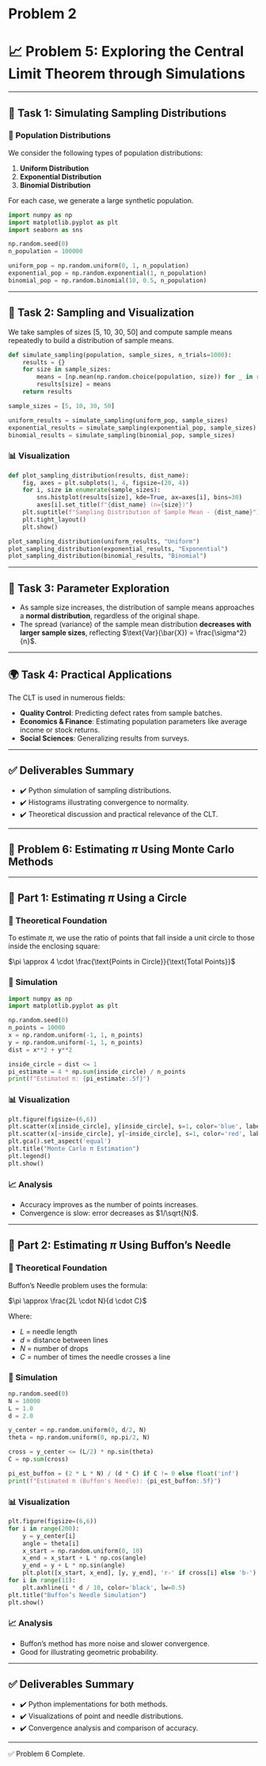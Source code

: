 # Problem 2
# 📈 Problem 5: Exploring the Central Limit Theorem through Simulations

---

## 🎯 Task 1: Simulating Sampling Distributions

### 🔢 Population Distributions

We consider the following types of population distributions:

1. **Uniform Distribution**
2. **Exponential Distribution**
3. **Binomial Distribution**

For each case, we generate a large synthetic population.

```python
import numpy as np
import matplotlib.pyplot as plt
import seaborn as sns

np.random.seed(0)
n_population = 100000

uniform_pop = np.random.uniform(0, 1, n_population)
exponential_pop = np.random.exponential(1, n_population)
binomial_pop = np.random.binomial(10, 0.5, n_population)
```

---

## 🧪 Task 2: Sampling and Visualization

We take samples of sizes \[5, 10, 30, 50] and compute sample means repeatedly to build a distribution of sample means.

```python
def simulate_sampling(population, sample_sizes, n_trials=1000):
    results = {}
    for size in sample_sizes:
        means = [np.mean(np.random.choice(population, size)) for _ in range(n_trials)]
        results[size] = means
    return results

sample_sizes = [5, 10, 30, 50]

uniform_results = simulate_sampling(uniform_pop, sample_sizes)
exponential_results = simulate_sampling(exponential_pop, sample_sizes)
binomial_results = simulate_sampling(binomial_pop, sample_sizes)
```

### 📊 Visualization

```python
def plot_sampling_distribution(results, dist_name):
    fig, axes = plt.subplots(1, 4, figsize=(20, 4))
    for i, size in enumerate(sample_sizes):
        sns.histplot(results[size], kde=True, ax=axes[i], bins=30)
        axes[i].set_title(f"{dist_name} (n={size})")
    plt.suptitle(f"Sampling Distribution of Sample Mean - {dist_name}")
    plt.tight_layout()
    plt.show()

plot_sampling_distribution(uniform_results, "Uniform")
plot_sampling_distribution(exponential_results, "Exponential")
plot_sampling_distribution(binomial_results, "Binomial")
```

---

## 🔬 Task 3: Parameter Exploration

* As sample size increases, the distribution of sample means approaches a **normal distribution**, regardless of the original shape.
* The spread (variance) of the sample mean distribution **decreases with larger sample sizes**, reflecting $\text{Var}(\bar{X}) = \frac{\sigma^2}{n}$.

---

## 🌍 Task 4: Practical Applications

The CLT is used in numerous fields:

* **Quality Control**: Predicting defect rates from sample batches.
* **Economics & Finance**: Estimating population parameters like average income or stock returns.
* **Social Sciences**: Generalizing results from surveys.

---

## ✅ Deliverables Summary

* ✔️ Python simulation of sampling distributions.
* ✔️ Histograms illustrating convergence to normality.
* ✔️ Theoretical discussion and practical relevance of the CLT.

---

## 🎯 Problem 6: Estimating $\pi$ Using Monte Carlo Methods

---

## 🔵 Part 1: Estimating $\pi$ Using a Circle

### 📐 Theoretical Foundation

To estimate $\pi$, we use the ratio of points that fall inside a unit circle to those inside the enclosing square:

$\pi \approx 4 \cdot \frac{\text{Points in Circle}}{\text{Total Points}}$

### 🧪 Simulation

```python
import numpy as np
import matplotlib.pyplot as plt

np.random.seed(0)
n_points = 10000
x = np.random.uniform(-1, 1, n_points)
y = np.random.uniform(-1, 1, n_points)
dist = x**2 + y**2

inside_circle = dist <= 1
pi_estimate = 4 * np.sum(inside_circle) / n_points
print(f"Estimated π: {pi_estimate:.5f}")
```

### 📊 Visualization

```python
plt.figure(figsize=(6,6))
plt.scatter(x[inside_circle], y[inside_circle], s=1, color='blue', label='Inside Circle')
plt.scatter(x[~inside_circle], y[~inside_circle], s=1, color='red', label='Outside Circle')
plt.gca().set_aspect('equal')
plt.title("Monte Carlo π Estimation")
plt.legend()
plt.show()
```

### 📈 Analysis

* Accuracy improves as the number of points increases.
* Convergence is slow: error decreases as $1/\sqrt{N}$.

---

## 🧵 Part 2: Estimating $\pi$ Using Buffon’s Needle

### 📐 Theoretical Foundation

Buffon’s Needle problem uses the formula:

$\pi \approx \frac{2L \cdot N}{d \cdot C}$

Where:

* $L$ = needle length
* $d$ = distance between lines
* $N$ = number of drops
* $C$ = number of times the needle crosses a line

### 🧪 Simulation

```python
np.random.seed(0)
N = 10000
L = 1.0
d = 2.0

y_center = np.random.uniform(0, d/2, N)
theta = np.random.uniform(0, np.pi/2, N)

cross = y_center <= (L/2) * np.sin(theta)
C = np.sum(cross)

pi_est_buffon = (2 * L * N) / (d * C) if C != 0 else float('inf')
print(f"Estimated π (Buffon's Needle): {pi_est_buffon:.5f}")
```

### 📊 Visualization

```python
plt.figure(figsize=(6,6))
for i in range(200):
    y = y_center[i]
    angle = theta[i]
    x_start = np.random.uniform(0, 10)
    x_end = x_start + L * np.cos(angle)
    y_end = y + L * np.sin(angle)
    plt.plot([x_start, x_end], [y, y_end], 'r-' if cross[i] else 'b-')
for i in range(11):
    plt.axhline(i * d / 10, color='black', lw=0.5)
plt.title("Buffon’s Needle Simulation")
plt.show()
```

### 📈 Analysis

* Buffon’s method has more noise and slower convergence.
* Good for illustrating geometric probability.

---

## ✅ Deliverables Summary

* ✔️ Python implementations for both methods.
* ✔️ Visualizations of point and needle distributions.
* ✔️ Convergence analysis and comparison of accuracy.

---

✅ Problem 6 Complete.
